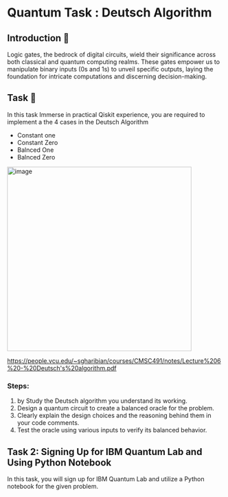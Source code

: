 # Quantum Task : Deutsch Algorithm

## Introduction 🌌

Logic gates, the bedrock of digital circuits, wield their significance across both classical and quantum computing realms. These gates empower us to manipulate binary inputs (0s and 1s) to unveil specific outputs, laying the foundation for intricate computations and discerning decision-making.

## Task 📝

In this task Immerse in practical Qiskit experience, you are required to implement a the 4 cases in the Deutsch Algorithm 
- Constant one
- Constant Zero
- Balnced One
- Balnced Zero

<img width="429" alt="image" src="https://github.com/hayaalhawas/Deutsch-Algorithm/assets/109044183/2d8ee080-0026-4815-93af-dafc1d42b693">


https://people.vcu.edu/~sgharibian/courses/CMSC491/notes/Lecture%206%20-%20Deutsch's%20algorithm.pdf
### Steps:
1. by Study the Deutsch algorithm you understand its working.
2. Design a quantum circuit to create a balanced oracle for the problem.
3. Clearly explain the design choices and the reasoning behind them in your code comments.
4. Test the oracle using various inputs to verify its balanced behavior.

## Task 2: Signing Up for IBM Quantum Lab and Using Python Notebook

In this task, you will sign up for IBM Quantum Lab and utilize a Python notebook for the given problem.

